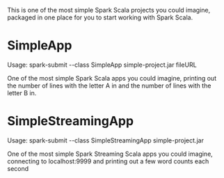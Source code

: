This is one of the most simple Spark Scala projects you could imagine, packaged in one place for you to start working with Spark Scala.

# SimpleApp

Usage: spark-submit --class SimpleApp simple-project.jar fileURL

One of the most simple Spark Scala apps you could imagine, printing out the number of lines with the letter A in and the number of lines with the letter B in.

# SimpleStreamingApp

Usage: spark-submit --class SimpleStreamingApp simple-project.jar

One of the most simple Spark Streaming Scala apps you could imagine, connecting to localhost:9999 and printing out a few word counts each second